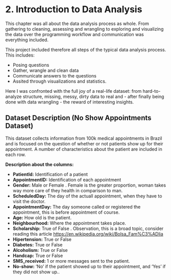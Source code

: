 # 2. Introduction to Data Analysis

This chapter was all about the data analysis process as whole. From gathering to cleaning, assessing and wrangling to exploring and visualizing the data over the programming workflow and communication was everything included.

This project included therefore all steps of the typical data analysis process. This includes:

- Posing questions
- Gather, wrangle and clean data
- Communicate answers to the questions
- Assited through visualizations and statistics.

Here I was confronted with the full joy of a real-life dataset: from hard-to-analyze structure, missing, messy, dirty data to real and - after finally being done with data wrangling - the reward of interesting insights.


## Dataset Description (No Show Appointments Dataset)
This dataset collects information from 100k medical appointments in Brazil and is focused on the question of whether or not patients show up for their appointment. A number of characteristics about the patient are included in each row.

<b>Description about the columns:</b>
- <b>PatientId:</b> Identification of a patient
- <b>AppointmentID:</b> Identification of each appointment
- <b>Gender:</b> Male or Female . Female is the greater proportion, woman takes way more care of they health in comparison to man.
- <b>ScheduledDay:</b> The day of the actuall appointment, when they have to visit the doctor.
- <b>AppointmentDay:</b> The day someone called or registered the appointment, this is before appointment of course.
- <b>Age:</b> How old is the patient.
- <b>Neighbourhood:</b> Where the appointment takes place.
- <b>Scholarship:</b> True of False . Observation, this is a broad topic, consider reading this article https://en.wikipedia.org/wiki/Bolsa_Fam%C3%ADlia
- <b>Hipertension:</b> True or False
- <b>Diabetes:</b> True or False
- <b>Alcoholism:</b> True or False
- <b>Handcap:</b> True or False
- <b>SMS_received:</b> 1 or more messages sent to the patient.
- <b>No-show:</b> ‘No’ if the patient showed up to their appointment, and ‘Yes’ if they did not show up..